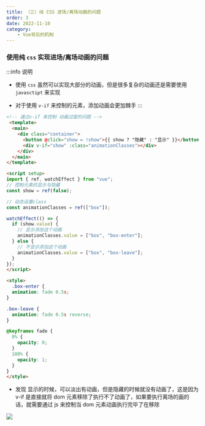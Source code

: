 ```yaml
---
title: （三）纯 CSS 进场/离场动画的问题
order: 3
date: 2022-11-10
category:
    - Vue背后的机制
---
```


### 使用纯 `css` 实现进场/离场动画的问题
:::info 说明
- 使用 `css` 虽然可以实现大部分的动画，但是很多复杂的动画还是需要使用 `javasctipt` 来实现

- 对于使用 `v-if` 来控制的元素，添加动画会更加棘手
:::

```html
<!-- 通过v-if 来控制 动画过度的问题 -->
 <template>
  <main>
    <div class="container">
      <button @click="show = !show">{{ show ? "隐藏" : "显示" }}</button>
      <div v-if="show" :class="animationClasses"></div>
    </div>
  </main>
</template>

<script setup>
import { ref, watchEffect } from "vue";
// 控制元素的显示与隐藏
const show = ref(false);

// 动态设置class
const animationClasses = ref(["box"]);

watchEffect(() => {
  if (show.value) {
    // 显示添加这个动画
    animationClasses.value = ["box", "box-enter"];
  } else {
    // 不显示添加这个动画
    animationClasses.value = ["box", "box-leave"];
  }
});
</script>

<style>
  .box-enter {
  animation: fade 0.5s;
}

.box-leave {
  animation: fade 0.5s reverse;
}

@keyframes fade {
  0% {
    opacity: 0;
  }
  100% {
    opacity: 1;
  }
}
</style>
```
- 发现 显示的时候，可以淡出有动画，但是隐藏的时候就没有动画了，这是因为 v-if 是直接就将 dom 元素移除了执行不了动画了，如果要执行离场的画的话，就需要通过 js 来控制当 dom 元素动画执行完毕了在移除

![](https://image.zswei.xyz/img/202211101651424.png)
